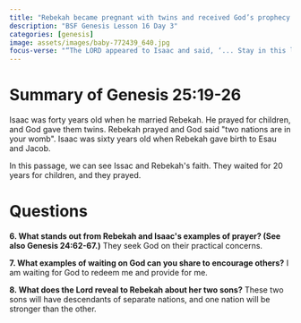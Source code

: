 ```yaml
---
title: "Rebekah became pregnant with twins and received God’s prophecy of their nations"
description: "BSF Genesis Lesson 16 Day 3"
categories: [genesis]
image: assets/images/baby-772439_640.jpg
focus-verse: "“The LORD appeared to Isaac and said, ‘... Stay in this land for a while, and I will be with you and will bless you. For to you and your descendants I will give all these lands and will confirm the oath I swore to your father Abraham.’ ” – Genesis 26:2-3"
---
```


# Summary of Genesis 25:19-26

Isaac was forty years old when he married Rebekah. He prayed for children, and God gave them twins. Rebekah prayed and God said "two nations are in your womb". Isaac was sixty years old when Rebekah gave birth to Esau and Jacob. 

In this passage, we can see Issac and Rebekah's faith. They waited for 20 years for children, and they prayed.

# Questions

**6. What stands out from Rebekah and Isaac's examples of prayer? (See also Genesis 24:62-67.)** They seek God on their practical concerns.

**7. What examples of waiting on God can you share to encourage others?** I am waiting for God to redeem me and provide for me.

**8. What does the Lord reveal to Rebekah about her two sons?** These two sons will have descendants of separate nations, and one nation will be stronger than the other.
